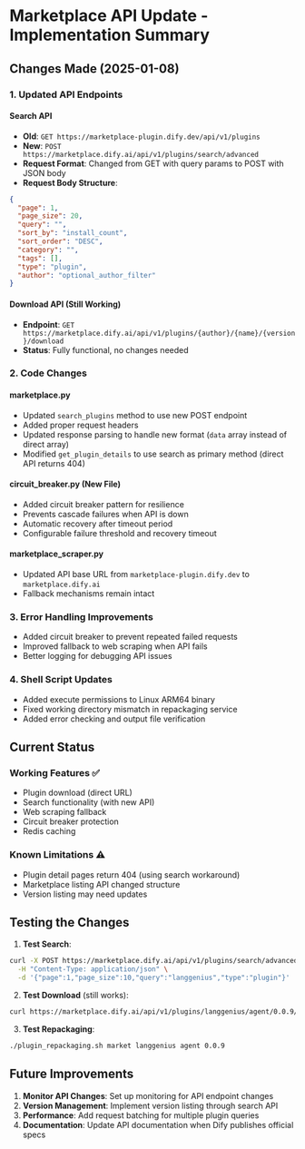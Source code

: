 # Marketplace API Update - Implementation Summary

## Changes Made (2025-01-08)

### 1. Updated API Endpoints

#### Search API
- **Old**: `GET https://marketplace-plugin.dify.dev/api/v1/plugins`
- **New**: `POST https://marketplace.dify.ai/api/v1/plugins/search/advanced`
- **Request Format**: Changed from GET with query params to POST with JSON body
- **Request Body Structure**:
```json
{
  "page": 1,
  "page_size": 20,
  "query": "",
  "sort_by": "install_count",
  "sort_order": "DESC",
  "category": "",
  "tags": [],
  "type": "plugin",
  "author": "optional_author_filter"
}
```

#### Download API (Still Working)
- **Endpoint**: `GET https://marketplace.dify.ai/api/v1/plugins/{author}/{name}/{version}/download`
- **Status**: Fully functional, no changes needed

### 2. Code Changes

#### marketplace.py
- Updated `search_plugins` method to use new POST endpoint
- Added proper request headers
- Updated response parsing to handle new format (`data` array instead of direct array)
- Modified `get_plugin_details` to use search as primary method (direct API returns 404)

#### circuit_breaker.py (New File)
- Added circuit breaker pattern for resilience
- Prevents cascade failures when API is down
- Automatic recovery after timeout period
- Configurable failure threshold and recovery timeout

#### marketplace_scraper.py
- Updated API base URL from `marketplace-plugin.dify.dev` to `marketplace.dify.ai`
- Fallback mechanisms remain intact

### 3. Error Handling Improvements
- Added circuit breaker to prevent repeated failed requests
- Improved fallback to web scraping when API fails
- Better logging for debugging API issues

### 4. Shell Script Updates
- Added execute permissions to Linux ARM64 binary
- Fixed working directory mismatch in repackaging service
- Added error checking and output file verification

## Current Status

### Working Features ✅
- Plugin download (direct URL)
- Search functionality (with new API)
- Web scraping fallback
- Circuit breaker protection
- Redis caching

### Known Limitations ⚠️
- Plugin detail pages return 404 (using search workaround)
- Marketplace listing API changed structure
- Version listing may need updates

## Testing the Changes

1. **Test Search**:
```bash
curl -X POST https://marketplace.dify.ai/api/v1/plugins/search/advanced \
  -H "Content-Type: application/json" \
  -d '{"page":1,"page_size":10,"query":"langgenius","type":"plugin"}'
```

2. **Test Download** (still works):
```bash
curl https://marketplace.dify.ai/api/v1/plugins/langgenius/agent/0.0.9/download -o agent.difypkg
```

3. **Test Repackaging**:
```bash
./plugin_repackaging.sh market langgenius agent 0.0.9
```

## Future Improvements

1. **Monitor API Changes**: Set up monitoring for API endpoint changes
2. **Version Management**: Implement version listing through search API
3. **Performance**: Add request batching for multiple plugin queries
4. **Documentation**: Update API documentation when Dify publishes official specs
